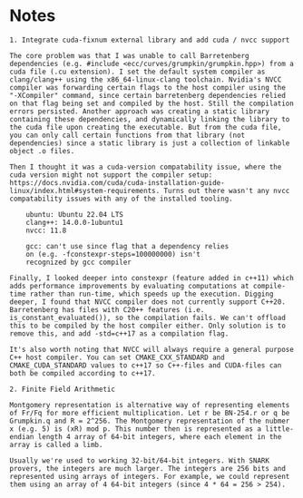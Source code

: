 # Notes 
```1. Integrate cuda-fixnum external library and add cuda / nvcc support```

    The core problem was that I was unable to call Barretenberg dependencies (e.g. #include <ecc/curves/grumpkin/grumpkin.hpp>) from a cuda file (.cu extension). I set the default system compiler as clang/clang++ using the x86_64-linux-clang toolchain. Nvidia's NVCC compiler was forwarding certain flags to the host compiler using the "-XCompiler" command, since certain barretenberg dependencies relied on that flag being set and compiled by the host. Still the compilation errors persisted. Another approach was creating a static library containing these dependencies, and dynamically linking the library to the cuda file upon creating the executable. But from the cuda file, you can only call certain functions from that library (not dependencies) since a static library is just a collection of linkable object .o files. 

    Then I thought it was a cuda-version compatability issue, where the cuda version might not support the compiler setup: https://docs.nvidia.com/cuda/cuda-installation-guide-linux/index.html#system-requirements. Turns out there wasn't any nvcc compatability issues with any of the installed tooling.
    
        ubuntu: Ubuntu 22.04 LTS
        clang++: 14.0.0-1ubuntu1
        nvcc: 11.8
        
        gcc: can't use since flag that a dependency relies 
        on (e.g. -fconstexpr-steps=100000000) isn't           
        recognized by gcc compiler

    Finally, I looked deeper into constexpr (feature added in c++11) which adds performance improvements by evaluating computations at compile-time rather than run-time, which speeds up the execution. Digging deeper, I found that NVCC compiler does not currently support C++20. Barretenberg has files with C20++ features (i.e. is_constant_evaluated()), so the compilation fails. We can't offload this to be compiled by the host compiler either. Only solution is to remove this, and add -std=c++17 as a compilation flag. 

    It's also worth noting that NVCC will always require a general purpose C++ host compiler. You can set CMAKE_CXX_STANDARD and CMAKE_CUDA_STANDARD values to c++17 so C++-files and CUDA-files can both be compiled according to c++17.

```2. Finite Field Arithmetic```

    Montgomery representation is alternative way of representing elements of Fr/Fq for more efficient multiplication. Let r be BN-254.r or q be Grumpkin.q and R = 2^256. The Montgomery representation of the nubmer x (e.g. 5) is (xR) mod p. This number then is represented as a little-endian length 4 array of 64-bit integers, where each element in the array is called a limb. 

    Usually we're used to working 32-bit/64-bit integers. With SNARK provers, the integers are much larger. The integers are 256 bits and represented using arrays of integers. For example, we could represent them using an array of 4 64-bit integers (since 4 * 64 = 256 > 254). 

